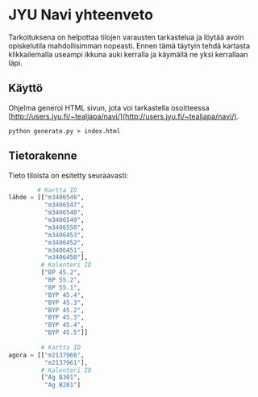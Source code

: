 # JYU Navi yhteenveto

Tarkoituksena on helpottaa tilojen varausten tarkastelua ja löytää avoin opiskelutila mahdollisimman nopeasti.
Ennen tämä täytyin tehdä kartasta klikkailemalla useampi ikkuna auki kerralla ja käymällä ne yksi kerrallaan läpi. 

## Käyttö 

Ohjelma generoi HTML sivun, jota voi tarkastella osoitteessa [http://users.jyu.fi/~tealjapa/navi/](http://users.jyu.fi/~tealjapa/navi/).

```
python generate.py > index.html
```

## Tietorakenne

Tieto tiloista on esitetty seuraavasti:

```python
        # Kartta ID
lähde = [["m3406546",
          "m3406547", 
          "m3406548", 
          "m3406549", 
          "m3406550",
          "m3406453",
          "m3406452",
          "m3406451",
          "m3406450"],
         # Kalenteri ID
         ["BP 45.2",
          "BP 55.2", 
          "BP 55.1",
          "BYP 45.4",
          "BYP 45.3", 
          "BYP 45.2",
          "BYP 45.3",
          "BYP 45.4",
          "BYP 45.5"]]
          
         # Kartta ID
agora = [["m2137966", 
          "m2137961"],
         # Kalenteri ID
         ["Ag B301",                                                                                                                                                                                                     
          "Ag B201"]
``` 

